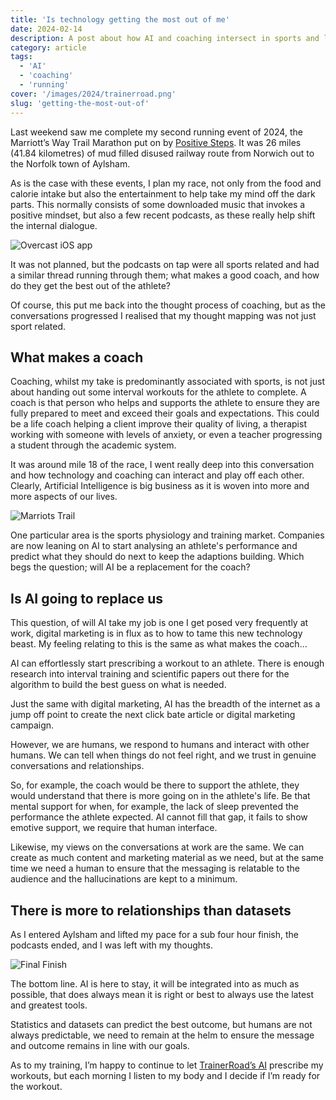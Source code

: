 ```yaml
---
title: 'Is technology getting the most out of me'
date: 2024-02-14
description: A post about how AI and coaching intersect in sports and life, reflecting on human relationships and the role of technology.
category: article
tags:
  - 'AI'
  - 'coaching'
  - 'running'
cover: '/images/2024/trainerroad.png'
slug: 'getting-the-most-out-of'
---
```


Last weekend saw me complete my second running event of 2024, the Marriott’s Way Trail Marathon put on by [Positive Steps](https://positivestepspt.co.uk). It was 26 miles (41.84 kilometres) of mud filled disused railway route from Norwich out to the Norfolk town of Aylsham.

As is the case with these events, I plan my race, not only from the food and calorie intake but also the entertainment to help take my mind off the dark parts. This normally consists of some downloaded music that invokes a positive mindset, but also a few recent podcasts, as these really help shift the internal dialogue.

![Overcast iOS app](/images/2024/overcast-ios-app.jpg)

It was not planned, but the podcasts on tap were all sports related and had a similar thread running through them; what makes a good coach, and how do they get the best out of the athlete?

Of course, this put me back into the thought process of coaching, but as the conversations progressed I realised that my thought mapping was not just sport related.

## What makes a coach

Coaching, whilst my take is predominantly associated with sports, is not just about handing out some interval workouts for the athlete to complete. A coach is that person who helps and supports the athlete to ensure they are fully prepared to meet and exceed their goals and expectations. This could be a life coach helping a client improve their quality of living, a therapist working with someone with levels of anxiety, or even a teacher progressing a student through the academic system.

It was around mile 18 of the race, I went really deep into this conversation and how technology and coaching can interact and play off each other. Clearly, Artificial Intelligence is big business as it is woven into more and more aspects of our lives.

![Marriots Trail](/images/2024/IMG_2845.jpeg)

One particular area is the sports physiology and training market. Companies are now leaning on AI to start analysing an athlete's performance and predict what they should do next to keep the adaptions building. Which begs the question; will AI be a replacement for the coach?

## Is AI going to replace us

This question, of will AI take my job is one I get posed very frequently at work, digital marketing is in flux as to how to tame this new technology beast. My feeling relating to this is the same as what makes the coach…

AI can effortlessly start prescribing a workout to an athlete. There is enough research into interval training and scientific papers out there for the algorithm to build the best guess on what is needed.

Just the same with digital marketing, AI has the breadth of the internet as a jump off point to create the next click bate article or digital marketing campaign.

However, we are humans, we respond to humans and interact with other humans. We can tell when things do not feel right, and we trust in genuine conversations and relationships.

So, for example, the coach would be there to support the athlete, they would understand that there is more going on in the athlete's life. Be that mental support for when, for example, the lack of sleep prevented the performance the athlete expected. AI cannot fill that gap, it fails to show emotive support, we require that human interface.

Likewise, my views on the conversations at work are the same. We can create as much content and marketing material as we need, but at the same time we need a human to ensure that the messaging is relatable to the audience and the hallucinations are kept to a minimum.

## There is more to relationships than datasets

As I entered Aylsham and lifted my pace for a sub four hour finish, the podcasts ended, and I was left with my thoughts.

![Final Finish](/images/2024/IMG_1661.jpeg)

The bottom line. AI is here to stay, it will be integrated into as much as possible, that does always mean it is right or best to always use the latest and greatest tools.

Statistics and datasets can predict the best outcome, but humans are not always predictable, we need to remain at the helm to ensure the message and outcome remains in line with our goals.

As to my training, I’m happy to continue to let [TrainerRoad’s AI](https://www.trainerroad.com/blog/ftp-testing-is-a-thing-of-the-past-introducing-ai-ftp-detection/) prescribe my workouts, but each morning I listen to my body and I decide if I’m ready for the workout.
